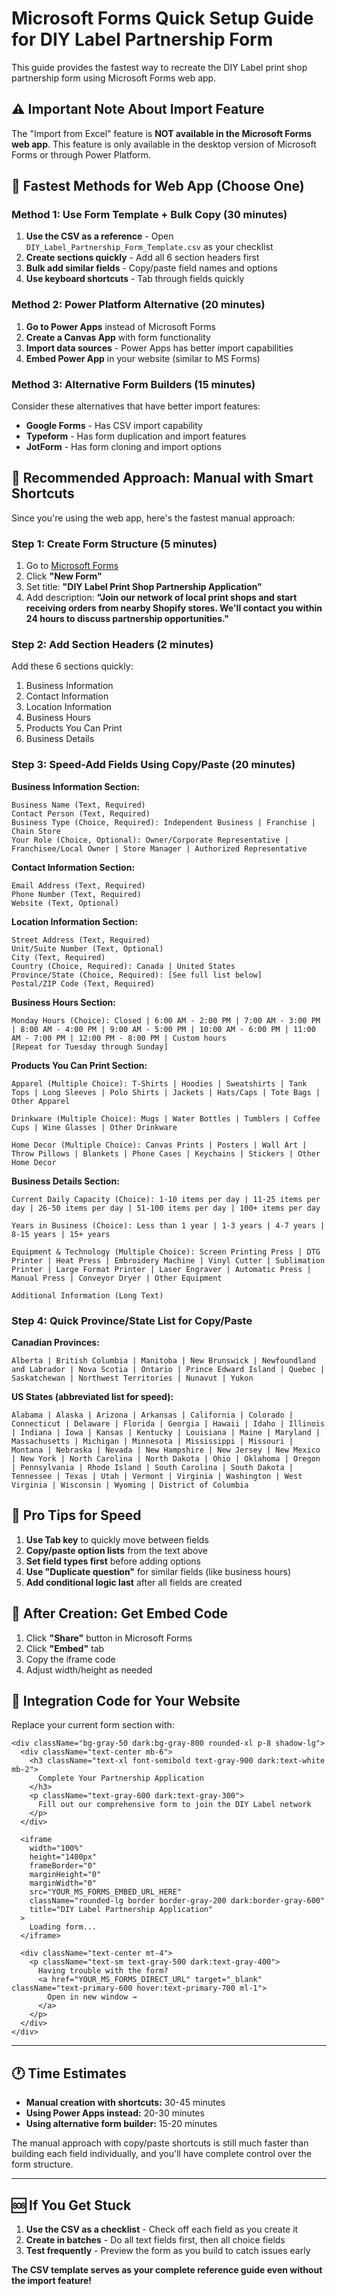 # Microsoft Forms Quick Setup Guide for DIY Label Partnership Form

This guide provides the fastest way to recreate the DIY Label print shop partnership form using Microsoft Forms web app.

## ⚠️ Important Note About Import Feature

The "Import from Excel" feature is **NOT available in the Microsoft Forms web app**. This feature is only available in the desktop version of Microsoft Forms or through Power Platform.

## 🚀 Fastest Methods for Web App (Choose One)

### Method 1: Use Form Template + Bulk Copy (30 minutes)
1. **Use the CSV as a reference** - Open `DIY_Label_Partnership_Form_Template.csv` as your checklist
2. **Create sections quickly** - Add all 6 section headers first
3. **Bulk add similar fields** - Copy/paste field names and options
4. **Use keyboard shortcuts** - Tab through fields quickly

### Method 2: Power Platform Alternative (20 minutes)
1. **Go to Power Apps** instead of Microsoft Forms
2. **Create a Canvas App** with form functionality
3. **Import data sources** - Power Apps has better import capabilities
4. **Embed Power App** in your website (similar to MS Forms)

### Method 3: Alternative Form Builders (15 minutes)
Consider these alternatives that have better import features:
- **Google Forms** - Has CSV import capability
- **Typeform** - Has form duplication and import features
- **JotForm** - Has form cloning and import options

## 🎯 Recommended Approach: Manual with Smart Shortcuts

Since you're using the web app, here's the fastest manual approach:

### Step 1: Create Form Structure (5 minutes)
1. Go to [Microsoft Forms](https://forms.microsoft.com)
2. Click **"New Form"**
3. Set title: **"DIY Label Print Shop Partnership Application"**
4. Add description: **"Join our network of local print shops and start receiving orders from nearby Shopify stores. We'll contact you within 24 hours to discuss partnership opportunities."**

### Step 2: Add Section Headers (2 minutes)
Add these 6 sections quickly:
1. Business Information
2. Contact Information  
3. Location Information
4. Business Hours
5. Products You Can Print
6. Business Details

### Step 3: Speed-Add Fields Using Copy/Paste (20 minutes)

**Business Information Section:**
```
Business Name (Text, Required)
Contact Person (Text, Required)
Business Type (Choice, Required): Independent Business | Franchise | Chain Store
Your Role (Choice, Optional): Owner/Corporate Representative | Franchisee/Local Owner | Store Manager | Authorized Representative
```

**Contact Information Section:**
```
Email Address (Text, Required)
Phone Number (Text, Required)
Website (Text, Optional)
```

**Location Information Section:**
```
Street Address (Text, Required)
Unit/Suite Number (Text, Optional)
City (Text, Required)
Country (Choice, Required): Canada | United States
Province/State (Choice, Required): [See full list below]
Postal/ZIP Code (Text, Required)
```

**Business Hours Section:**
```
Monday Hours (Choice): Closed | 6:00 AM - 2:00 PM | 7:00 AM - 3:00 PM | 8:00 AM - 4:00 PM | 9:00 AM - 5:00 PM | 10:00 AM - 6:00 PM | 11:00 AM - 7:00 PM | 12:00 PM - 8:00 PM | Custom hours
[Repeat for Tuesday through Sunday]
```

**Products You Can Print Section:**
```
Apparel (Multiple Choice): T-Shirts | Hoodies | Sweatshirts | Tank Tops | Long Sleeves | Polo Shirts | Jackets | Hats/Caps | Tote Bags | Other Apparel

Drinkware (Multiple Choice): Mugs | Water Bottles | Tumblers | Coffee Cups | Wine Glasses | Other Drinkware

Home Decor (Multiple Choice): Canvas Prints | Posters | Wall Art | Throw Pillows | Blankets | Phone Cases | Keychains | Stickers | Other Home Decor
```

**Business Details Section:**
```
Current Daily Capacity (Choice): 1-10 items per day | 11-25 items per day | 26-50 items per day | 51-100 items per day | 100+ items per day

Years in Business (Choice): Less than 1 year | 1-3 years | 4-7 years | 8-15 years | 15+ years

Equipment & Technology (Multiple Choice): Screen Printing Press | DTG Printer | Heat Press | Embroidery Machine | Vinyl Cutter | Sublimation Printer | Large Format Printer | Laser Engraver | Automatic Press | Manual Press | Conveyor Dryer | Other Equipment

Additional Information (Long Text)
```

### Step 4: Quick Province/State List for Copy/Paste

**Canadian Provinces:**
```
Alberta | British Columbia | Manitoba | New Brunswick | Newfoundland and Labrador | Nova Scotia | Ontario | Prince Edward Island | Quebec | Saskatchewan | Northwest Territories | Nunavut | Yukon
```

**US States (abbreviated list for speed):**
```
Alabama | Alaska | Arizona | Arkansas | California | Colorado | Connecticut | Delaware | Florida | Georgia | Hawaii | Idaho | Illinois | Indiana | Iowa | Kansas | Kentucky | Louisiana | Maine | Maryland | Massachusetts | Michigan | Minnesota | Mississippi | Missouri | Montana | Nebraska | Nevada | New Hampshire | New Jersey | New Mexico | New York | North Carolina | North Dakota | Ohio | Oklahoma | Oregon | Pennsylvania | Rhode Island | South Carolina | South Dakota | Tennessee | Texas | Utah | Vermont | Virginia | Washington | West Virginia | Wisconsin | Wyoming | District of Columbia
```

## 🔧 Pro Tips for Speed

1. **Use Tab key** to quickly move between fields
2. **Copy/paste option lists** from the text above
3. **Set field types first** before adding options
4. **Use "Duplicate question"** for similar fields (like business hours)
5. **Add conditional logic last** after all fields are created

## 📱 After Creation: Get Embed Code

1. Click **"Share"** button in Microsoft Forms
2. Click **"Embed"** tab
3. Copy the iframe code
4. Adjust width/height as needed

## 🔗 Integration Code for Your Website

Replace your current form section with:

```tsx
<div className="bg-gray-50 dark:bg-gray-800 rounded-xl p-8 shadow-lg">
  <div className="text-center mb-6">
    <h3 className="text-xl font-semibold text-gray-900 dark:text-white mb-2">
      Complete Your Partnership Application
    </h3>
    <p className="text-gray-600 dark:text-gray-300">
      Fill out our comprehensive form to join the DIY Label network
    </p>
  </div>
  
  <iframe 
    width="100%" 
    height="1400px" 
    frameBorder="0" 
    marginHeight="0" 
    marginWidth="0"
    src="YOUR_MS_FORMS_EMBED_URL_HERE"
    className="rounded-lg border border-gray-200 dark:border-gray-600"
    title="DIY Label Partnership Application"
  >
    Loading form...
  </iframe>
  
  <div className="text-center mt-4">
    <p className="text-sm text-gray-500 dark:text-gray-400">
      Having trouble with the form? 
      <a href="YOUR_MS_FORMS_DIRECT_URL" target="_blank" className="text-primary-600 hover:text-primary-700 ml-1">
        Open in new window →
      </a>
    </p>
  </div>
</div>
```

---

## 🕐 Time Estimates

- **Manual creation with shortcuts:** 30-45 minutes
- **Using Power Apps instead:** 20-30 minutes  
- **Using alternative form builder:** 15-20 minutes

The manual approach with copy/paste shortcuts is still much faster than building each field individually, and you'll have complete control over the form structure.

---

## 🆘 If You Get Stuck

1. **Use the CSV as a checklist** - Check off each field as you create it
2. **Create in batches** - Do all text fields first, then all choice fields
3. **Test frequently** - Preview the form as you build to catch issues early

**The CSV template serves as your complete reference guide even without the import feature!**